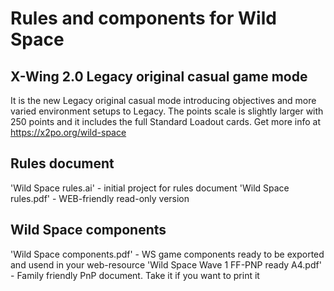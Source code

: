 # Rules and components for Wild Space

## X-Wing 2.0 Legacy original casual game mode

It is the new Legacy original casual mode introducing objectives and more varied environment setups to Legacy. The points scale is slightly larger with 250 points and it includes the full Standard Loadout cards.
Get more info at https://x2po.org/wild-space

## Rules document

'Wild Space rules.ai' - initial project for rules document
'Wild Space rules.pdf' - WEB-friendly read-only version

## Wild Space components

'Wild Space components.pdf' - WS game components ready to be exported and usend in your web-resource
'Wild Space Wave 1 FF-PNP ready A4.pdf' - Family friendly PnP document. Take it if you want to print it
